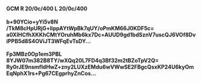 #### GCM R 20/0c/400 L 20/0c/400
**b+90YCio+yYi5v8N**<br/>**/TkM8cHpURjG+lippAYtWpBk7qUY/oPmKM66J0KDF5c=**<br/>**a0XIHCfhXKKhCMtYOruhMb6kx7Dc+AUUD9gd1bdSznV7uscQJ6VOf8DviPPB5d8S4OViJT3WFqEvTsDY...**<br/><br/>
**Fp3MBz0Op1em3PBL**<br/>**8YJW07m382B8TY/wXQq20L7FD4q3Bf32m2tBZoTpV2Q=**<br/>**Ry0rJE9nsmfIdHwZ+zny2LUXzEMdu6wVWwSE2FBgcQsxKP24U6kyOmEqNphX1rs+Pg67CEgprhyZnCos...**